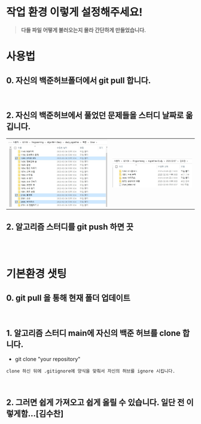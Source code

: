 # 작업 환경 이렇게 설정해주세요!

>**다들 파일 어떻게 불러오는지 몰라 간단하게 만들었습니다.**

# 사용법
## 0. 자신의 백준허브폴더에서 git pull 합니다.

<br>

## 2. 자신의 백준허브에서 풀었던 문제들을 스터디 날짜로 옮깁니다.

<div align="center">
  <table>
    <td>
      <img src="./Docs/back_prob.jpg"></img>
    </td>
    <td>
      <img src="./Docs/prob.jpg"></img>
    </td>
  <table>
</div>

<div align="left">

## 2. 알고리즘 스터디를 git push 하면 끗

<br><br>

# 기본환경 샛팅
## 0. git pull 을 통해 현재 폴더 업데이트

<br>


## 1. 알고리즘 스터디 main에 자신의 백준 허브를 clone 합니다.
  - git clone "your repository"
  ```
  clone 하신 뒤에 .gitignore에 양식을 맞춰서 자신의 허브를 ignore 시킵니다.
  ```
<br>

## 2. 그러면 쉽게 가져오고 쉽게 올릴 수 있습니다. 일단 전 이렇게함...[김수찬]

</div>

